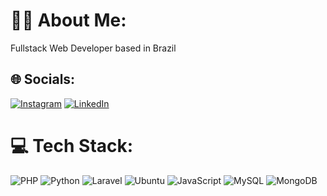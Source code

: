 # 📝🧑 About Me:
Fullstack Web Developer based in Brazil<br>


## 🌐 Socials:
[![Instagram](https://img.shields.io/badge/Instagram-%23E4405F.svg?logo=Instagram&logoColor=white)](https://www.instagram.com/guirangel__/) [![LinkedIn](https://img.shields.io/badge/LinkedIn-%230077B5.svg?logo=linkedin&logoColor=white)](https://linkedin.com/in/guirangel91)

# 💻 Tech Stack:
![PHP](https://img.shields.io/badge/PHP-777BB4?style=for-the-badge&logo=php&logoColor=white) ![Python](https://img.shields.io/badge/Python-3776AB?style=for-the-badge&logo=python&logoColor=white) ![Laravel](https://img.shields.io/badge/Laravel-FF2D20?style=for-the-badge&logo=laravel&logoColor=white) ![Ubuntu](https://img.shields.io/badge/Ubuntu-E95420?style=for-the-badge&logo=ubuntu&logoColor=white) ![JavaScript](https://img.shields.io/badge/JavaScript-F7DF1E?style=for-the-badge&logo=javascript&logoColor=black) ![MySQL](https://img.shields.io/badge/MySQL-00000F?style=for-the-badge&logo=mysql&logoColor=white) ![MongoDB](https://img.shields.io/badge/MongoDB-4EA94B?style=for-the-badge&logo=mongodb&logoColor=white) 

<!-- Proudly created with GPRM ( https://gprm.itsvg.in ) -->
